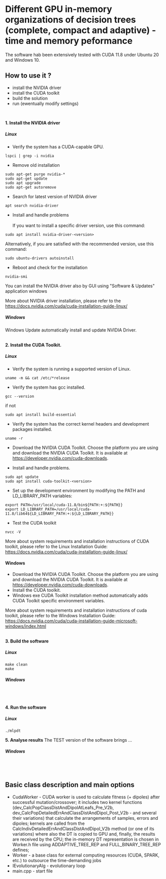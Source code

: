 # Different GPU in-memory organizations of decision trees (complete, compact and adaptive) - time and memory peformance
The software hab been extensively tested with CUDA 11.8 under Ubuntu 20 and Windows 10.

## How to use it ?
- install the NVIDIA driver
- install the CUDA toolkit
- build the solution
- run (ewentually modify settings)
<BR/>

**1. Install the NVIDIA driver**
##### Linux
- Verify the system has a CUDA-capable GPU.
```
lspci | grep -i nvidia
```

- Remove old installation
```
sudo apt-get purge nvidia-*
sudo apt-get update 
sudo apt upgrade
sudo apt-get autoremove
```

- Search for latest version of NVIDIA driver
```
apt search nvidia-driver
```

- Install and handle problems <br/>  
If you want to install a specific driver version, use this command:
```
sudo apt install nvidia-driver-<version>
```
Alternatively, if you are satisfied with the recommended version, use this command:
```
sudo ubuntu-drivers autoinstall
```

- Reboot and check for the installation
```
nvidia-smi
```

You can install the NVIDIA driver also by GUI using "Software & Updates" application windows

More about NVIDIA driver installation, please refer to the 
https://docs.nvidia.com/cuda/cuda-installation-guide-linux/

##### Windows
Windows Update automatically install and update NVIDIA Driver. <BR/><BR/>

**2. Install the CUDA Toolkit.**

##### Linux
- Verify the system is running a supported version of Linux.
```
uname -m && cat /etc/*release
```

- Verify the system has gcc installed.
```
gcc --version
```
if not
```
sudo apt install build-essential
```

- Verify the system has the correct kernel headers and development packages installed.
```
uname -r
```

- Download the NVIDIA CUDA Toolkit.
Choose the platform you are using and download the NVIDIA CUDA Toolkit. It is available at https://developer.nvidia.com/cuda-downloads.


- Install and handle problems.
```
sudo apt update
sudo apt install cuda-toolkit-<version>
```

- Set up the development environment by modifying the PATH and LD_LIBRARY_PATH variables:
```
export PATH=/usr/local/cuda-11.8/bin${PATH:+:${PATH}}
export LD_LIBRARY_PATH=/usr/local/cuda-11.8/lib64${LD_LIBRARY_PATH:+:${LD_LIBRARY_PATH}}
```

- Test the CUDA toolkit
```
nvcc -V
```

More about system requirements and installation instructions of CUDA toolkit, please refer to the Linux Installation Guide:
https://docs.nvidia.com/cuda/cuda-installation-guide-linux/


#### Windows
- Download the NVIDIA CUDA Toolkit.
Choose the platform you are using and download the NVIDIA CUDA Toolkit. It is available at https://developer.nvidia.com/cuda-downloads.
- Install the CUDA toolkit.
- Windows exe CUDA Toolkit installation method automatically adds CUDA Toolkit specific environment variables.

More about system requirements and installation instructions of cuda toolkit, please refer to the Windows Installation Guide:
https://docs.nvidia.com/cuda/cuda-installation-guide-microsoft-windows/index.html<BR/><BR/>

**3. Build the software**
##### Linux
```
make clean
make
```

##### Windows
<BR/><BR/>

**4. Run the software**
##### Linux
```
./mlpdt
```

**5. Analyse results**
The TEST version of the software brings ...

##### Windows
<BR/><BR/>


## Basic class description and main options
- CudaWorker - CUDA worker is used to calculate fitness (+ dipoles) after successful mutation/crossover; it includes two kernel functions (dev_CalcPopClassDistAndDipolAtLeafs_Pre_V2b, dev_CalcPopDetailedErrAndClassDistAndDipol_Post_V2b - and several their variations) that calculate the arrangements of samples, errors and dipoles; kernels are called from the CalcIndivDetailedErrAndClassDistAndDipol_V2b method (or one of its variations) where also the DT is copied to GPU and, finally, the results are received by the CPU; the in-memory DT representation is chosen in Worker.h file using ADDAPTIVE_TREE_REP and FULL_BINARY_TREE_REP defines;
- Worker - a base class for external computing resources (CUDA, SPARK, etc.) to outsource the time-demanding jobs
- IEvolutionaryAlg - evolutionary loop
- main.cpp - start file
